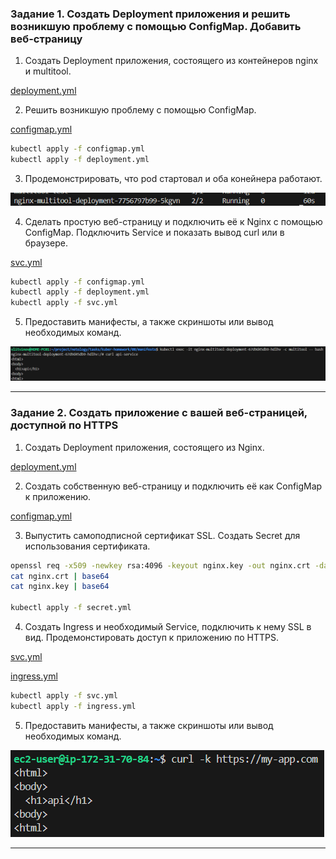 ### Задание 1. Создать Deployment приложения и решить возникшую проблему с помощью ConfigMap. Добавить веб-страницу

1. Создать Deployment приложения, состоящего из контейнеров nginx и multitool.

[deployment.yml](manifests/deployment.yml)

2. Решить возникшую проблему с помощью ConfigMap.

[configmap.yml](manifests/configmap.yml)

```sh
kubectl apply -f configmap.yml
kubectl apply -f deployment.yml
```

3. Продемонстрировать, что pod стартовал и оба конейнера работают.

![screenshot](img/1.png)

4. Сделать простую веб-страницу и подключить её к Nginx с помощью ConfigMap. Подключить Service и показать вывод curl или в браузере.

[svc.yml](manifests/svc.yml)

```sh
kubectl apply -f configmap.yml
kubectl apply -f deployment.yml
kubectl apply -f svc.yml
```

5. Предоставить манифесты, а также скриншоты или вывод необходимых команд.

![screenshot](img/2.png)

------

### Задание 2. Создать приложение с вашей веб-страницей, доступной по HTTPS 

1. Создать Deployment приложения, состоящего из Nginx.

[deployment.yml](manifests/02/deployment.yml)

2. Создать собственную веб-страницу и подключить её как ConfigMap к приложению.

[configmap.yml](manifests/02/configmap.yml)

3. Выпустить самоподписной сертификат SSL. Создать Secret для использования сертификата.

```sh
openssl req -x509 -newkey rsa:4096 -keyout nginx.key -out nginx.crt -days 365 -nodes -subj "/CN=my-app.com"
cat nginx.crt | base64
cat nginx.key | base64

kubectl apply -f secret.yml
```

4. Создать Ingress и необходимый Service, подключить к нему SSL в вид. Продемонстировать доступ к приложению по HTTPS.

[svc.yml](manifests/02/svc.yml)

[ingress.yml](manifests/02/ingress.yml)

```sh
kubectl apply -f svc.yml
kubectl apply -f ingress.yml
```

5. Предоставить манифесты, а также скриншоты или вывод необходимых команд.

![screenshot](img/3.png)

------
